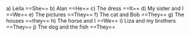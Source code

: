 a) Leila ==She== 
b) Alan  ==He==
c) The dress ==It==
d) My sister and I ==We==
e) The pictures ==They==
f) The cat and Bob ==They==
g) The houses ==they==
h) The horse and I ==We== 
i) Liza and my brothers ==They==
j) The dog and the fish ==They==
